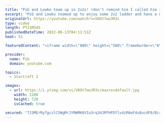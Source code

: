 ```yaml
---
title: "PiG and Lowko team up in 2v2s! (don't remind him I called him insane once :P) - StarCraft 2"
excerpt: "PiG and Lowko teamed up to enjoy some 2v2 ladder and have a nice catch up. Lowko wonders how much StarCraft 2 you can play in a day, while PiG teaches everyone what to expect in a Subathon. -- 🐷 Second Channel for Learning StarCraft 2: https://www.youtube.com/c/PiGRandom 🐷 Third Channel for Daily Pro"
originalUrl: https://youtube.com/watch?v=VDOt7wo3R3c
type: video
length: PT21M34S
publishedDateTime: 2022-06-13T04:11:51Z
heat: 51

featuredContent: "<iframe width=\"800\" height=\"500\" frameborder=\"0\" src=\"https://www.youtube.com/embed/VDOt7wo3R3c\" allow=\"accelerometer; autoplay; encrypted-media; gyroscope; picture-in-picture\" allowfullscreen></iframe>"

provider:
  name: PiG
  domain: youtube.com

topics:
  - StarCraft 2

images:
  - url: https://i.ytimg.com/vi/VDOt7wo3R3c/maxresdefault.jpg
    width: 1280
    height: 720
    isCached: true

secured: "7J3MErRyTgczlC5WgMrJYRWMK6VIu3rq34JMfHFDflv4zR6wF4u8ucdF0/Bir4ux8OFuHAAaYU1cNELzdrOevcMBq5Kb0fY7WWf4BBVhUK/sLuPXBvDitOCoTY3thwb/gUI1SWOFcw3qLK0CfUsK/+BqCnRVdCQyzQ8MMZOqBGLKHnJYKuc7q2cpLMPEUsKkdDw5ZB7VwSvlG8OdG0dwo/AoWQPiph2qSZQGQIvphjWGiq9sVQPob4hoefQMnOK79O98qxD1j25BjtPvKHjJtUNzJAx/O8mET598ahYzHTwZYW+MpjNtENqAkbM31k5rgoLTq1lDM2fDVQskYfFIVPZuT+wx89UV+SxJFyahdH00x3yXT4VLHDga/+CAojVEzSQdrNlPXUF/BUlYrn7EMy+RU0Ox6NfvVntRKVRLJ/g=;taO/IMjHR4KLJB0GnhbxOQ=="
---
```


